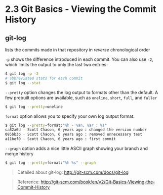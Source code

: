 # 2.3 Git Basics - Viewing the Commit History

## git-log
lists the commits made in that repository in *reverse* chronological order

```-p``` shows the difference introduced in each commit. You can also use ```-2```, which limits the output to only the last two entries:
```bash
$ git log -p -2
# abbreviated stats for each commit
$ git log --stat
```
```--pretty``` option changes the log output to formats other than the default. A few prebuilt options are available, such as ```oneline```, ```short```, ```full```, and ```fuller```
```bash
$ git log --pretty=oneline
```
```format``` option allows you to specify your own log output format.
```bash
$ git log --pretty=format:"%h - %an, %ar : %s"
ca82a6d - Scott Chacon, 6 years ago : changed the version number
085bb3b - Scott Chacon, 6 years ago : removed unnecessary test
a11bef0 - Scott Chacon, 6 years ago : first commit
```
```--graph``` option adds a nice little ASCII graph showing your branch and merge history
```bash
$ git log --pretty=format:"%h %s" --graph
```

> Detailed about git-log: http://git-scm.com/docs/git-log

> Reference: http://git-scm.com/book/en/v2/Git-Basics-Viewing-the-Commit-History


